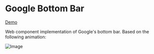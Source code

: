 # Google Bottom Bar

[Demo](https://stackblitz.com/edit/typescript-hyxe7t)

Web component implementation of Google's bottom bar. Based on the following animation:

![Image](https://cdn.dribbble.com/users/30252/screenshots/5925052/tab-ui-final.gif)
